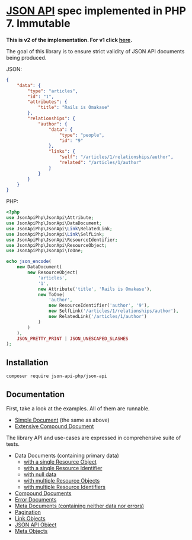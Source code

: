 # [JSON API](http://jsonapi.org) spec implemented in PHP 7. Immutable

**This is v2 of the implementation. For v1 click [here](/json-api-php/json-api/tree/v2).**

The goal of this library is to ensure strict validity of JSON API documents being produced.

JSON:
```json
{
    "data": {
        "type": "articles",
        "id": "1",
        "attributes": {
            "title": "Rails is Omakase"
        },
        "relationships": {
            "author": {
                "data": {
                    "type": "people",
                    "id": "9"
                },
                "links": {
                    "self": "/articles/1/relationships/author",
                    "related": "/articles/1/author"
                }
            }
        }
    }
}
```
PHP:
```php
<?php
use JsonApiPhp\JsonApi\Attribute;
use JsonApiPhp\JsonApi\DataDocument;
use JsonApiPhp\JsonApi\Link\RelatedLink;
use JsonApiPhp\JsonApi\Link\SelfLink;
use JsonApiPhp\JsonApi\ResourceIdentifier;
use JsonApiPhp\JsonApi\ResourceObject;
use JsonApiPhp\JsonApi\ToOne;

echo json_encode(
    new DataDocument(
        new ResourceObject(
            'articles',
            '1',
            new Attribute('title', 'Rails is Omakase'),
            new ToOne(
                'author',
                new ResourceIdentifier('author', '9'),
                new SelfLink('/articles/1/relationships/author'),
                new RelatedLink('/articles/1/author')
            )
        )
    ),
    JSON_PRETTY_PRINT | JSON_UNESCAPED_SLASHES
);
```
## Installation
`composer require json-api-php/json-api`

## Documentation

First, take a look at the examples. All of them are runnable.
- [Simple Document](./examples/simple_doc.php) (the same as above)
- [Extensive Compound Document](./examples/compound_doc.php)

The library API and use-cases are expressed in comprehensive suite of tests.
- Data Documents (containing primary data)
    -  [with a single Resource Object](./test/DataDocument/SingleResourceObjectTest.php)
    -  [with a single Resource Identifier](./test/DataDocument/SingleResourceIdentifierTest.php)
    -  [with null data](./test/DataDocument/NullDataTest.php)
    -  [with multiple Resource Objects](./test/DataDocument/ManyResourceObjectsTest.php)
    -  [with multiple Resource Identifiers](./test/DataDocument/ManyResourceIdentifiersTest.php)
- [Compound Documents](./test/CompoundDocumentTest.php)
- [Error Documents](./test/ErrorDocumentTest.php)
- [Meta Documents (containing neither data nor errors)](./test/MetaDocumentTest.php)
- [Pagination](./test/PaginationTest.php)
- [Link Objects](./test/LinkObjectTest.php)
- [JSON API Object](./test/JsonApiTest.php)
- [Meta Objects](./test/MetaTest.php)
